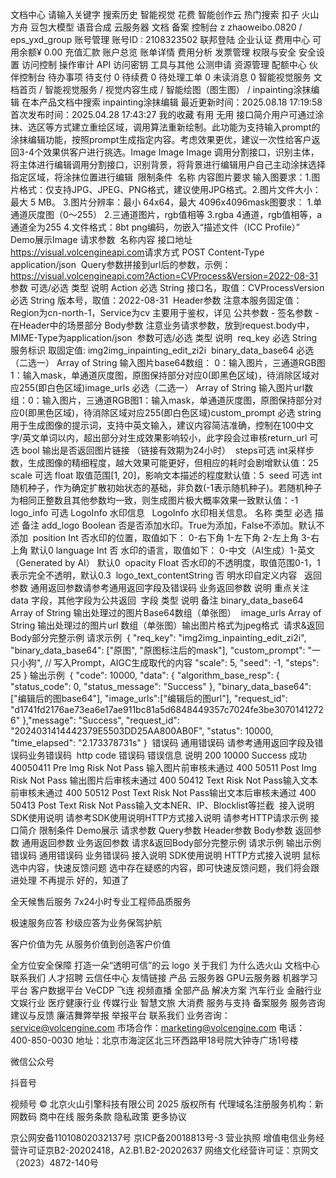 
文档中心
请输入关键字
搜索历史
智能视觉
花费
智能创作云
热门搜索
扣子
火山方舟
豆包大模型
语音合成
云服务器
文档
备案
控制台
z
zhaoweibo.0820 / eps_yxd_group
账号管理
账号ID : 2108323502
联邦登陆
企业认证
费用中心
可用余额¥ 0.00
充值汇款
账户总览
账单详情
费用分析
发票管理
权限与安全
安全设置
访问控制
操作审计
API 访问密钥
工具与其他
公测申请
资源管理
配额中心
伙伴控制台
待办事项
待支付
0
待续费
0
待处理工单
0
未读消息
0
智能视觉服务
文档首页
/
智能视觉服务
/
视觉内容生成
/
智能绘图（图生图）
/
inpainting涂抹编辑
在本产品文档中搜索
inpainting涂抹编辑
最近更新时间：2025.08.18 17:19:58
首次发布时间：2025.04.28 17:43:27
我的收藏
有用
无用
接口简介​
用户可通过涂抹、选区等方式建立重绘区域，调用算法重新绘制。此功能为支持输入prompt的涂抹编辑功能，按照prompt生成指定内容。考虑效果更优，建议一次性给客户返回3-4个效果供客户进行挑选。​
​
​Image​​
​Image​​
​Image​​
调用分割接口，识别主体，将主体进行编辑​
调用分割接口，识别背景，将背景进行编辑​
用户自己主动涂抹选择指定区域，将涂抹位置进行编辑​
​
限制条件​
​
名称​
内容​
图片要求​
输入图要求：​
1.图片格式：仅支持JPG、JPEG、PNG格式，建议使用JPG格式。​
2.图片文件大小：最大 5 MB。​
3.图片分辨率：最小 64x64，最大 4096x4096​
mask图要求：​
1.单通道灰度图（0～255）​
2.三通道图片，rgb值相等​
3.rgba 4通道，rgb值相等，a通道全为255​
4.文件格式：8bt png编码，勿嵌入“描述文件（ICC Profile）”​
​
Demo展示​Image​​
请求参数​
​
名称​
内容​
接口地址​
https://visual.volcengineapi.com​
请求方式​
POST​
Content-Type​
application/json​
​
Query参数​
拼接到url后的参数，示例：https://visual.volcengineapi.com?Action=CVProcess&Version=2022-08-31​
​
参数​
可选/必选​
类型​
说明​
Action​
必选​
String​
接口名，取值：CVProcess​
Version​
必选​
String​
版本号，取值：2022-08-31​
​
Header参数​
注意​
本服务固定值：Region为cn-north-1，Service为cv​
主要用于鉴权，详见 公共参数 - 签名参数 - 在Header中的场景部分​
Body参数​
注意​
业务请求参数，放到request.body中，MIME-Type为application/json​
​
参数​
可选/必选​
类型​
说明​
​
req_key​
必选​
String​
服务标识​
取固定值: img2img_inpainting_edit_zi2i​
​
binary_data_base64​
必选（二选一）​
Array of String​
输入图片base64数组：​
0：输入图片，三通道RGB图​
1：输入mask，单通道灰度图，原图保持部分对应0(即黑色区域)，待消除区域对应255(即白色区域)​
​
image_urls​
必选（二选一）​
Array of String​
输入图片url数组：​
0：输入图片，三通道RGB图​
1：输入mask，单通道灰度图，原图保持部分对应0(即黑色区域)，待消除区域对应255(即白色区域)​
​
custom_prompt​
必选​
string​
用于生成图像的提示词，支持中英文输入，建议内容简洁准确，控制在100中文字/英文单词以内，超出部分对生成效果影响较小，此字段会过审核​
​
return_url​
可选​
bool​
输出是否返回图片链接 （链接有效期为24小时）​
​
steps​
可选​
int​
采样步数，生成图像的精细程度，越大效果可能更好，但相应的耗时会剧增​
默认值：25​
​
scale​
可选​
float​
取值范围[1, 20]，影响文本描述的程度​
默认值：5​
​
seed​
可选​
int​
随机种子，作为确定扩散初始状态的基础，非负数(-1表示随机种子)。若随机种子为相同正整数且其他参数均一致，则生成图片极大概率效果一致​
默认值：-1​
​
logo_info​
可选​
LogoInfo​
水印信息​
​
​
LogoInfo​
水印相关信息。​
​
名称​
类型​
必选​
描述​
备注​
add_logo​
Boolean​
否​
是否添加水印。True为添加，False不添加。默认不添加​
​
position​
Int​
否​
水印的位置，取值如下：​
0-右下角​
1-左下角​
2-左上角​
3-右上角​
默认0​
​
language​
Int​
否​
水印的语言，取值如下：​
0-中文（AI生成）​
1-英文（Generated by AI）​
默认0​
​
opacity​
Float​
否​
水印的不透明度，取值范围0-1，1表示完全不透明，默认0.3​
​
logo_text_content​
String​
否​
明水印自定义内容​
​
​
返回参数​
通用返回参数​
请参考通用返回字段及错误码​
业务返回参数​
说明​
重点关注data 字段，其他字段为公共返回​
​
字段​
类型​
说明​
备注​
binary_data_base64​
Array of String​
输出处理过的图片Base64数组（单张图）​
​
image_urls​
Array of String​
输出处理过的图片url​
数组（单张图）输出图片格式为jpeg格式​
​
​
请求&返回Body部分完整示例​
请求示例​
​
{​
    "req_key": "img2img_inpainting_edit_zi2i",​
    "binary_data_base64": ["原图", "原图标注后的mask"],​
    "custom_prompt": "一只小狗",  // 写入Prompt，AIGC生成取代的内容​
    "scale": 5,​
    "seed": -1,​
    "steps": 25​
}​
​
输出示例​
​
{​
    "code": 10000,​
    "data": {​
        "algorithm_base_resp": {​
            "status_code": 0,​
            "status_message": "Success"​
        },​
        "binary_data_base64": ["编辑后的图base64"],​
        "image_urls":["编辑后的图url"],​
        "request_id": "d1741fd2176ae73ea6e17ae911bc81a5d6848449357c7024fe3be30701412726"​
    },​
    "message": "Success",​
    "request_id": "2024031414442379E5503DD25AA800AB0F",​
    "status": 10000,​
    "time_elapsed": "2.173378731s"​
}​
​
错误码​
通用错误码​
请参考通用返回字段及错误码​
业务错误码​
​
http code​
错误码​
错误信息​
说明​
200​
10000​
Success​
成功​
400​
50411​
Pre Img Risk Not Pass​
输入图片前审核未通过​
400​
50511​
Post Img Risk Not Pass​
输出图片后审核未通过​
400​
50412​
Text Risk Not Pass​
输入文本前审核未通过​
400​
50512​
Post Text Risk Not Pass​
输出文本后审核未通过​
400​
50413​
Post Text Risk Not Pass​
输入文本NER、IP、Blocklist等拦截​
​
接入说明​
SDK使用说明​
请参考SDK使用说明​
HTTP方式接入说明​
请参考HTTP请求示例​
接口简介
限制条件
Demo展示
请求参数
Query参数
Header参数
Body参数
返回参数
通用返回参数
业务返回参数
请求&返回Body部分完整示例
请求示例
输出示例
错误码
通用错误码
业务错误码
接入说明
SDK使用说明
HTTP方式接入说明
鼠标选中内容，快速反馈问题
选中存在疑惑的内容，即可快速反馈问题，我们将会跟进处理
不再提示
好的，知道了

全天候售后服务
7x24小时专业工程师品质服务

极速服务应答
秒级应答为业务保驾护航

客户价值为先
从服务价值到创造客户价值

全方位安全保障
打造一朵“透明可信”的云
logo
关于我们
为什么选火山
文档中心
联系我们
人才招聘
云信任中心
友情链接
产品
云服务器
GPU云服务器
机器学习平台
客户数据平台 VeCDP
飞连
视频直播
全部产品
解决方案
汽车行业
金融行业
文娱行业
医疗健康行业
传媒行业
智慧文旅
大消费
服务与支持
备案服务
服务咨询
建议与反馈
廉洁舞弊举报
举报平台
联系我们
业务咨询：service@volcengine.com
市场合作：marketing@volcengine.com
电话：400-850-0030
地址：北京市海淀区北三环西路甲18号院大钟寺广场1号楼

微信公众号

抖音号

视频号
© 北京火山引擎科技有限公司 2025 版权所有
代理域名注册服务机构：新网数码 商中在线
服务条款
隐私政策
更多协议

京公网安备11010802032137号
京ICP备20018813号-3
营业执照
增值电信业务经营许可证京B2-20202418，A2.B1.B2-20202637
网络文化经营许可证：京网文（2023）4872-140号
